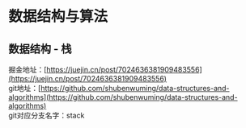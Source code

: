 # 数据结构与算法

## 数据结构 - 栈
掘金地址：[https://juejin.cn/post/7024636381909483556](https://juejin.cn/post/7024636381909483556)  
git地址：[https://github.com/shubenwuming/data-structures-and-algorithms](https://github.com/shubenwuming/data-structures-and-algorithms)  
git对应分支名字：stack
